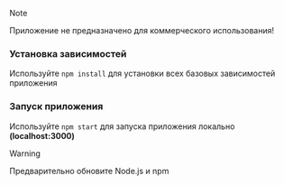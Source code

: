 > [!NOTE]
> Приложение не предназначено для коммерческого использования!
> 
### Установка зависимостей
Используйте ```npm install``` для установки всех базовых зависимостей приложения

### Запуск приложения
Используйте ```npm start``` для запуска приложения локально **(localhost:3000)**

> [!WARNING]
> Предварительно обновите Node.js и npm
